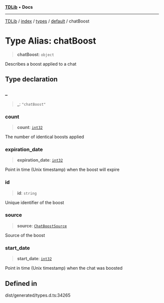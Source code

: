 [**TDLib**](../../../../../../README.md) • **Docs**

***

[TDLib](../../../../../../modules.md) / [index](../../../../../README.md) / [types](../../../README.md) / [default](../README.md) / chatBoost

# Type Alias: chatBoost

> **chatBoost**: `object`

Describes a boost applied to a chat

## Type declaration

### \_

> **\_**: `"chatBoost"`

### count

> **count**: [`int32`](int32-1.md)

The number of identical boosts applied

### expiration\_date

> **expiration\_date**: [`int32`](int32-1.md)

Point in time (Unix timestamp) when the boost will expire

### id

> **id**: `string`

Unique identifier of the boost

### source

> **source**: [`ChatBoostSource`](ChatBoostSource.md)

Source of the boost

### start\_date

> **start\_date**: [`int32`](int32-1.md)

Point in time (Unix timestamp) when the chat was boosted

## Defined in

dist/generated/types.d.ts:34265
